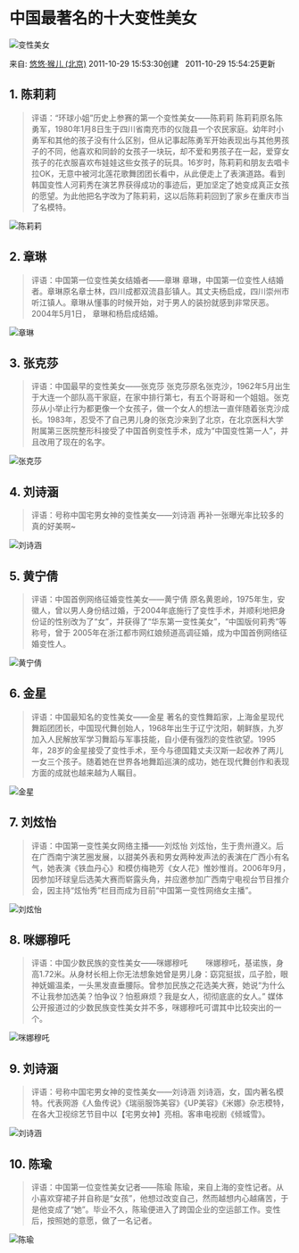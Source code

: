 # 中国最著名的十大变性美女

![变性美女](https://img1.doubanio.com/view/elanor_image/raw/public/7R7TU7SP.jpg)

来自: [悠悠·猴儿 (北京)](https://www.douban.com/people/41053703/) 2011-10-29 15:53:30创建   2011-10-29 15:54:25更新

## 1. 陈莉莉
> 评语：“环球小姐”历史上参赛的第一个变性美女——陈莉莉 陈莉莉原名陈勇军，1980年1月8日生于四川省南充市的仪陇县一个农民家庭。幼年时小勇军和其他的孩子没有什么区别，但从记事起陈勇军开始表现出与其他男孩子的不同，他喜欢和同龄的女孩子一块玩，却不爱和男孩子在一起，爱穿女孩子的花衣服喜欢布娃娃这些女孩子的玩具。16岁时，陈莉莉和朋友去唱卡拉OK，无意中被河北莲花歌舞团团长看中，从此便走上了表演道路。看到韩国变性人河莉秀在演艺界获得成功的事迹后，更加坚定了她变成真正女孩的愿望。为此他把名字改为了陈莉莉，这以后陈莉莉回到了家乡在重庆市当了名模特。

![陈莉莉](https://img9.doubanio.com/view/photo/l/public/p1276364086.webp)

## 2. 章琳
> 评语：中国第一位变性美女结婚者——章琳 章琳，中国第一位变性人结婚者。章琳原名章士林，四川成都双流县彭镇人。其丈夫杨启成，四川崇州市听江镇人。章琳从懂事的时候开始，对于男人的装扮就感到非常厌恶。2004年5月1日， 章琳和杨启成结婚。

![章琳](https://img9.doubanio.com/view/photo/l/public/p1276363995.webp)

## 3. 张克莎
> 评语：中国最早的变性美女——张克莎 张克莎原名张克沙，1962年5月出生于大连一个部队高干家庭，在家中排行第七，有五个哥哥和一个姐姐。张克莎从小举止行为都更像一个女孩子，做一个女人的想法一直伴随着张克沙成长。1983年，忍受不了自己男儿身的张克沙来到了北京，在北京医科大学附属第三医院整形科接受了中国首例变性手术，成为“中国变性第一人”，并且改用了现在的名字。

![张克莎](https://img1.doubanio.com/view/photo/l/public/p1276363919.webp)

## 4. 刘诗涵
> 评语：号称中国宅男女神的变性美女——刘诗涵 再补一张曝光率比较多的 真的好美啊~

![刘诗涵](https://img3.doubanio.com/view/photo/l/public/p1276363642.webp)

## 5. 黄宁倩
> 评语：中国首例网络征婚变性美女——黄宁倩 原名黄恩岭，1975年生，安徽人，曾以男人身份结过婚，于2004年底施行了变性手术，并顺利地把身份证的性别改为了“女”，并获得了“华东第一变性美女”，“中国版何莉秀”等称号，曾于 2005年在浙江都市网红娘频道高调征婚，成为中国首例网络征婚变性人。

![黄宁倩](https://img1.doubanio.com/view/photo/l/public/p1276363599.webp)

## 6. 金星
> 评语：中国最知名的变性美女——金星 著名的变性舞蹈家，上海金星现代舞蹈团团长，中国现代舞创始人，1968年出生于辽宁沈阳，朝鲜族，九岁加入人民解放军学习舞蹈与军事技能，自小便有强烈的变性欲望。1995年，28岁的金星接受了变性手术，至今与德国籍丈夫汉斯一起收养了两儿一女三个孩子。随着她在世界各地舞蹈巡演的成功，她在现代舞创作和表现方面的成就也越来越为人瞩目。

![金星](https://img1.doubanio.com/view/photo/l/public/p1276363549.webp)

## 7. 刘炫怡
> 评语：中国第一变性美女网络主播——刘炫怡 刘炫怡，生于贵州遵义。后在广西南宁演艺圈发展，以甜美外表和男女两种发声法的表演在广西小有名气，她表演《铁血丹心》和模仿梅艳芳《女人花》惟妙惟肖。2006年9月，因参加环球皇后选美大赛而崭露头角，并应邀参加广西南宁电视台节目推介会，因主持“炫怡秀”栏目而成为目前“中国第一变性网络女主播”。

![刘炫怡](https://img2.doubanio.com/view/photo/l/public/p1276363451.webp)

## 8. 咪娜穆吒
> 评语：中国少数民族的变性美女——咪娜穆吒 　　咪娜穆吒，基诺族，身高1.72米。从身材长相上你无法想象她曾是男儿身：窈窕挺拔，瓜子脸，眼神妩媚温柔，一头黑发直垂腰际。曾参加民族之花选美大赛，她说“为什么不让我参加选美？怕争议？怕惹麻烦？我是女人，彻彻底底的女人。” 媒体公开报道过的少数民族变性美女并不多，咪娜穆吒可谓其中比较突出的一个。

![咪娜穆吒](https://img3.doubanio.com/view/photo/l/public/p1276363417.webp)

## 9. 刘诗涵
> 评语：号称中国宅男女神的变性美女——刘诗涵 刘诗涵，女，国内著名模特。代表网游《人鱼传说》《瑞丽服饰美容》《UP美容》《米娜》杂志模特，在各大卫视综艺节目中以【宅男女神】亮相。客串电视剧《倾城雪》。

![刘诗涵](https://img9.doubanio.com/view/photo/l/public/p1276363366.webp)

## 10. 陈瑜
> 评语：中国第一位变性美女记者——陈瑜 陈瑜，来自上海的变性记者。从小喜欢穿裙子并自称是“女孩”，他想过改变自己，然而越想内心越痛苦，于是他变成了“她”。毕业不久，陈瑜便进入了跨国企业的空运部工作。变性后，按照她的意愿，做了一名记者。

![陈瑜](https://img3.doubanio.com/view/photo/l/public/p1276363252.webp)